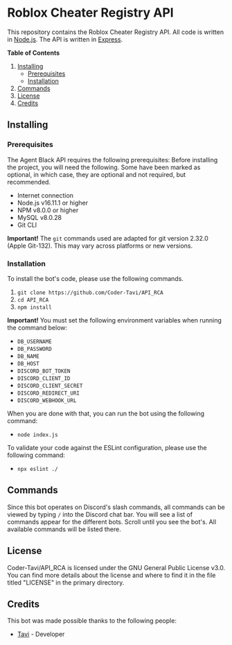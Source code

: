 # Roblox Cheater Registry API
This repository contains the Roblox Cheater Registry API. All code is written in [Node.js](https://nodejs.org/). The API is written in [Express](https://expressjs.com/).

**Table of Contents**
1. [Installing](#installing)
    - [Prerequisites](#prerequisites)
    - [Installation](#installation)
2. [Commands](#commands)
3. [License](#license)
4. [Credits](#credits)

## Installing
### Prerequisites
The Agent Black API requires the following prerequisites:
Before installing the project, you will need the following. Some have been marked as optional, in which case, they are optional and not required, but recommended.

* Internet connection
* Node.js v16.11.1 or higher
* NPM v8.0.0 or higher
* MySQL v8.0.28
* Git CLI

**Important!** The `git` commands used are adapted for git version 2.32.0 (Apple Git-132). This may vary across platforms or new versions.

### Installation
To install the bot's code, please use the following commands.

1. `git clone https://github.com/Coder-Tavi/API_RCA`
2. `cd API_RCA`
3. `npm install`

**Important!** You must set the following environment variables when running the command below:
- `DB_USERNAME`
- `DB_PASSWORD`
- `DB_NAME`
- `DB_HOST`
- `DISCORD_BOT_TOKEN`
- `DISCORD_CLIENT_ID`
- `DISCORD_CLIENT_SECRET`
- `DISCORD_REDIRECT_URI`
- `DISCORD_WEBHOOK_URL`

When you are done with that, you can run the bot using the following command:
* `node index.js`

To validate your code against the ESLint configuration, please use the following command:
* `npx eslint ./`

## Commands ##
Since this bot operates on Discord's slash commands, all commands can be viewed by typing `/` into the Discord chat bar. You will see a list of commands appear for the different bots. Scroll until you see the bot's. All available commands will be listed there.

## License ##
Coder-Tavi/API_RCA is licensed under the GNU General Public License v3.0. You can find more details about the license and where to find it in the file titled "LICENSE" in the primary directory.

## Credits ##
This bot was made possible thanks to the following people:
- [Tavi](https://github.com/Coder-Tavi) - Developer
